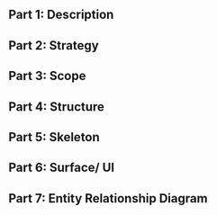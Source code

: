 

## Part 1: Description
## Part 2: Strategy
## Part 3: Scope
## Part 4: Structure
## Part 5: Skeleton
## Part 6: Surface/ UI
## Part 7: Entity Relationship Diagram